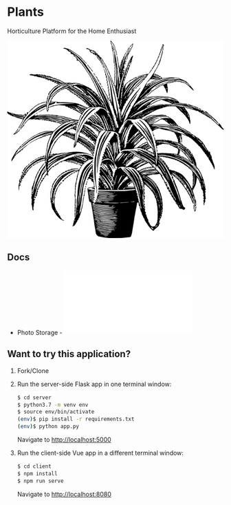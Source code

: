 # Plants

Horticulture Platform for the Home Enthusiast

![Plant Banner](docs/plant_banner.png)

## Docs  
- Photo Storage - ![photo_storage.md](./docs/photo_stroage.md) 

## Want to try this application?

1. Fork/Clone

2. Run the server-side Flask app in one terminal window:

    ```sh
    $ cd server
    $ python3.7 -m venv env
    $ source env/bin/activate
    (env)$ pip install -r requirements.txt
    (env)$ python app.py
    ```

    Navigate to [http://localhost:5000](http://localhost:5000)

3. Run the client-side Vue app in a different terminal window:

    ```sh
    $ cd client
    $ npm install
    $ npm run serve
    ```

    Navigate to [http://localhost:8080](http://localhost:8080)
